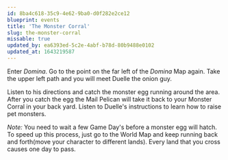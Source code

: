 ```yaml
---
id: 8ba4c618-35c9-4e62-9ba0-d0f282e2ce12
blueprint: events
title: 'The Monster Corral'
slug: the-monster-corral
missable: true
updated_by: ea6393ed-5c2e-4abf-b78d-80b9488e0102
updated_at: 1643219587
---
```

Enter *Domina*. Go to the point on the far left of the *Domina* Map again. Take the upper left path and you will meet Duelle the onion guy.

Listen to his directions and catch the monster egg running around the area. After you catch the egg the Mail Pelican will take it back to your Monster Corral in your back yard. Listen to Duelle's instructions to learn how to raise pet monsters.

*Note:*
You need to wait a few Game Day's before a monster egg will hatch. To speed up this process, just go to the World Map and keep running back and forth(move your character to different lands). Every land that you cross causes one day to pass.